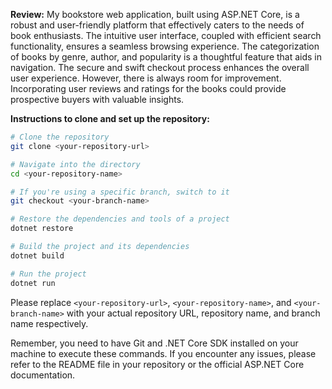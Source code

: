 **Review:**
My bookstore web application, built using ASP.NET Core, is a robust and user-friendly platform that effectively caters to the needs of book enthusiasts. The intuitive user interface, coupled with efficient search functionality, ensures a seamless browsing experience. The categorization of books by genre, author, and popularity is a thoughtful feature that aids in navigation. The secure and swift checkout process enhances the overall user experience. However, there is always room for improvement. Incorporating user reviews and ratings for the books could provide prospective buyers with valuable insights. 

**Instructions to clone and set up the repository:**
```bash
# Clone the repository
git clone <your-repository-url>

# Navigate into the directory
cd <your-repository-name>

# If you're using a specific branch, switch to it
git checkout <your-branch-name>

# Restore the dependencies and tools of a project
dotnet restore

# Build the project and its dependencies
dotnet build

# Run the project
dotnet run
```
Please replace `<your-repository-url>`, `<your-repository-name>`, and `<your-branch-name>` with your actual repository URL, repository name, and branch name respectively. 

Remember, you need to have Git and .NET Core SDK installed on your machine to execute these commands. If you encounter any issues, please refer to the README file in your repository or the official ASP.NET Core documentation.
